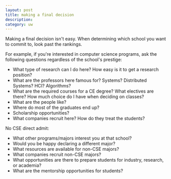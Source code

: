 ```yaml
---
layout: post
title: making a final decision
description:
category: uw
---
```


Making a final decision isn't easy. When determining which school you want to commit to, look past the rankings.

For example, if you're interested in computer science programs, ask the following questions regardless of the school's prestige:
* What type of research can I do here? How easy is it to get a research position?
* What are the professors here famous for? Systems? Distributed Systems? HCI? Algorithms?
* What are the required courses for a CE degree? What electives are there? How much choice do I have when deciding on classes?
* What are the people like?
* Where do most of the graduates end up?
* Scholarship opportunities?
* What companies recruit here? How do they treat the students?

No CSE direct admit:
* What other programs/majors interest you at that school?
* Would you be happy declaring a different major?
* What resources are available for non-CSE majors?
* What companies recruit non-CSE majors?
* What opportunities are there to prepare students for industry, research, or academia?
* What are the mentorship opportunities for students?
